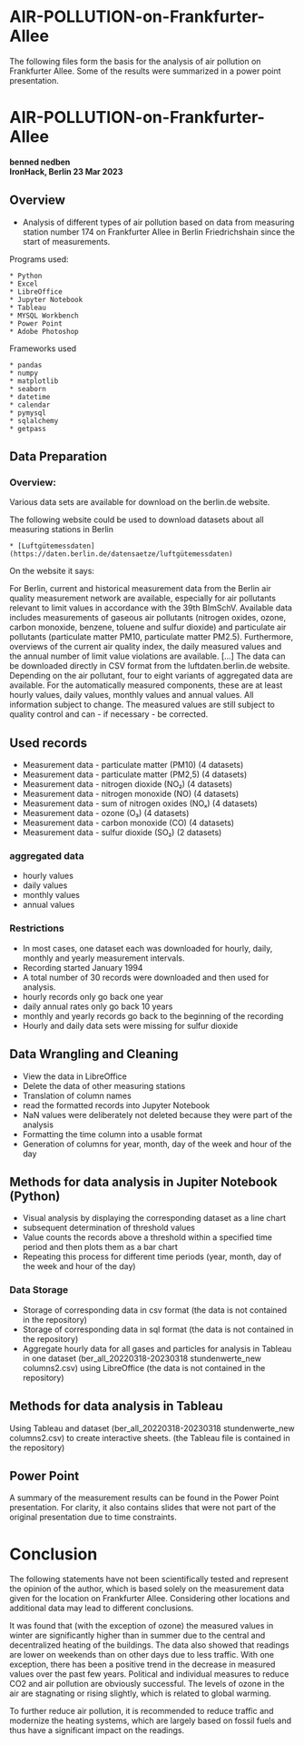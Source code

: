 # AIR-POLLUTION-on-Frankfurter-Allee
The following files form the basis for the analysis of air pollution on Frankfurter Allee. Some of the results were summarized in a power point presentation.

# AIR-POLLUTION-on-Frankfurter-Allee
**benned nedben**  
**IronHack, Berlin 23 Mar 2023**

## Overview

* Analysis of different types of air pollution based on data from measuring station number 174 on Frankfurter Allee in Berlin Friedrichshain since the start of measurements.

Programs used:

	* Python
	* Excel
	* LibreOffice
	* Jupyter Notebook
	* Tableau
    * MYSQL Workbench
	* Power Point
    * Adobe Photoshop

Frameworks used

    * pandas
    * numpy
    * matplotlib
    * seaborn
    * datetime
    * calendar
    * pymysql
    * sqlalchemy
    * getpass
  
## Data Preparation

### Overview: 
Various data sets are available for download on the berlin.de website.

The following website could be used to download datasets about all measuring stations in Berlin

	* [Luftgütemessdaten](https://daten.berlin.de/datensaetze/luftgütemessdaten)


On the website it says:

For Berlin, current and historical measurement data from the Berlin air quality measurement network are available, especially for air pollutants relevant to limit values in accordance with the 39th BImSchV. Available data includes measurements of gaseous air pollutants (nitrogen oxides, ozone, carbon monoxide, benzene, toluene and sulfur dioxide) and particulate air pollutants (particulate matter PM10, particulate matter PM2.5). Furthermore, overviews of the current air quality index, the daily measured values and the annual number of limit value violations are available. [...] The data can be downloaded directly in CSV format from the luftdaten.berlin.de website. Depending on the air pollutant, four to eight variants of aggregated data are available. For the automatically measured components, these are at least hourly values, daily values, monthly values and annual values. All information subject to change. The measured values are still subject to quality control and can - if necessary - be corrected.

## Used records

- Measurement data - particulate matter (PM10) (4 datasets)
- Measurement data - particulate matter (PM2,5) (4 datasets)
- Measurement data - nitrogen dioxide (NO₂) (4 datasets)
- Measurement data - nitrogen monoxide (NO) (4 datasets)
- Measurement data - sum of nitrogen oxides (NOₓ) (4 datasets)
- Measurement data - ozone (O₃) (4 datasets)
- Measurement data - carbon monoxide (CO) (4 datasets)
- Measurement data - sulfur dioxide (SO₂) (2 datasets)


### aggregated data

- hourly values
- daily values
- monthly values
- annual values

### Restrictions

- In most cases, one dataset each was downloaded for hourly, daily, monthly and yearly measurement intervals.
- Recording started January 1994
- A total number of 30 records were downloaded and then used for analysis.
- hourly records only go back one year
- daily annual rates only go back 10 years
- monthly and yearly records go back to the beginning of the recording
- Hourly and daily data sets were missing for sulfur dioxide


## Data Wrangling and Cleaning

- View the data in LibreOffice
- Delete the data of other measuring stations
- Translation of column names
- read the formatted records into Jupyter Notebook
- NaN values were deliberately not deleted because they were part of the analysis
- Formatting the time column into a usable format
- Generation of columns for year, month, day of the week and hour of the day


## Methods for data analysis in Jupiter Notebook (Python) 

- Visual analysis by displaying the corresponding dataset as a line chart
- subsequent determination of threshold values
- Value counts the records above a threshold within a specified time period and then plots them as a bar chart
- Repeating this process for different time periods (year, month, day of the week and hour of the day)

### Data Storage

* Storage of corresponding data in csv format (the data is not contained in the repository)
* Storage of corresponding data in sql format (the data is not contained in the repository)
* Aggregate hourly data for all gases and particles for analysis in Tableau in one dataset (ber_all_20220318-20230318 stundenwerte_new columns2.csv) using LibreOffice (the data is not contained in the repository)

## Methods for data analysis in Tableau

Using Tableau and dataset (ber_all_20220318-20230318 stundenwerte_new columns2.csv) to create interactive sheets. (the Tableau file is contained in the repository)

## Power Point

A summary of the measurement results can be found in the Power Point presentation. For clarity, it also contains slides that were not part of the original presentation due to time constraints.

# Conclusion

The following statements have not been scientifically tested and represent the opinion of the author, which is based solely on the measurement data given for the location on Frankfurter Allee. Considering other locations and additional data may lead to different conclusions.

It was found that (with the exception of ozone) the measured values in winter are significantly higher than in summer due to the central and decentralized heating of the buildings.
The data also showed that readings are lower on weekends than on other days due to less traffic.
With one exception, there has been a positive trend in the decrease in measured values over the past few years.
Political and individual measures to reduce CO2 and air pollution are obviously successful.
The levels of ozone in the air are stagnating or rising slightly, which is related to global warming.

To further reduce air pollution, it is recommended to reduce traffic and modernize the heating systems, which are largely based on fossil fuels and thus have a significant impact on the readings.